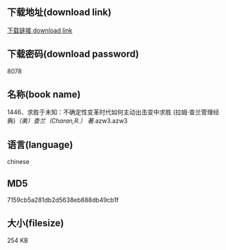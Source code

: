 ## 下载地址(download link)
[下载链接 download link](https://voluble-croquembouche-d321dc.netlify.app/?s=1446%E3%80%81%E6%B1%82%E8%83%9C%E4%BA%8E%E6%9C%AA%E7%9F%A5%EF%BC%9A%E4%B8%8D%E7%A1%AE%E5%AE%9A%E6%80%A7%E5%8F%98%E9%9D%A9%E6%97%B6%E4%BB%A3%E5%A6%82%E4%BD%95%E4%B8%BB%E5%8A%A8%E5%87%BA%E5%87%BB%E5%8F%98%E4%B8%AD%E6%B1%82%E8%83%9C+%28%E6%8B%89%E5%A7%86%C2%B7%E6%9F%A5%E5%85%B0%E7%AE%A1%E7%90%86%E7%BB%8F%E5%85%B8%29_%EF%BC%88%E7%BE%8E%EF%BC%89%E6%9F%A5%E5%85%B0%EF%BC%88Charan%2CR.%EF%BC%89+%E8%91%97_.azw3)

## 下载密码(download password)
8078

## 名称(book name)
1446、求胜于未知：不确定性变革时代如何主动出击变中求胜 (拉姆·查兰管理经典)_（美）查兰（Charan,R.） 著_.azw3.azw3

## 语言(language)
chinese

## MD5
7159cb5a281db2d5638eb888db49cb1f

## 大小(filesize)
254 KB
